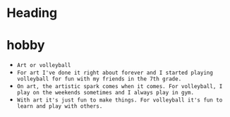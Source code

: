 # Heading
# hobby

- `Art or volleyball`
- ` For art I've done it right about forever and I started playing volleyball for fun with my friends in the 7th grade. `
- `On art, the artistic spark comes when it comes. For volleyball, I play on the weekends sometimes and I always play in gym.`
- `With art it's just fun to make things. For volleyball it's fun to learn and play with others.`
